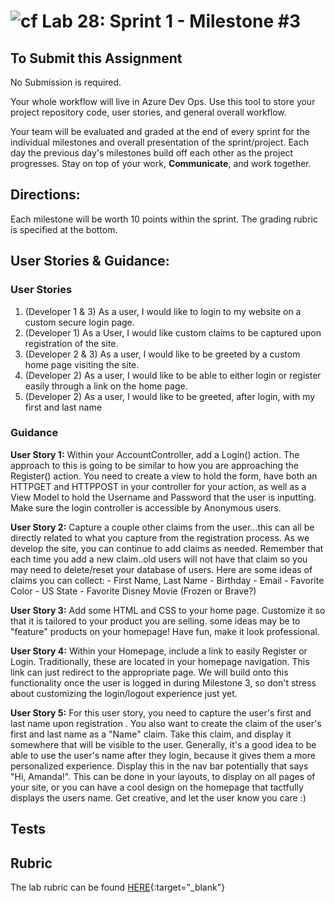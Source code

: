 ![cf](http://i.imgur.com/7v5ASc8.png) Lab 28: Sprint 1 - Milestone #3
=====================================

## To Submit this Assignment
No Submission is required. 

Your whole workflow will live in Azure Dev Ops. Use this tool to store your project repository code, user stories, and general overall workflow. 

Your team will be evaluated and graded at the end of every sprint for the individual milestones and overall presentation of the sprint/project. Each day the previous day's milestones build off each other as the project progresses. Stay on top of your work, **Communicate**, and work together. 


## Directions:

Each milestone will be worth 10 points within the sprint. The grading rubric is specified at the bottom.
 

## User Stories & Guidance:

### User Stories
1. (Developer 1 & 3) As a user, I would like to login to my website on a custom secure login page.
2. (Developer 1) As a User, I would like custom claims to be captured upon registration of the site. 
3. (Developer 2 & 3) As a user, I would like to be greeted by a custom home page visiting the site. 
4. (Developer 2) As a user, I would like to be able to either login or register easily through a link on the home page. 
5. (Developer 2) As a user, I would like to be greeted, after login, with my first and last name

### Guidance

**User Story 1:** Within your AccountController, add a Login() action. The approach to this is going to be similar to how you are approaching the Register() action. You need to create a view to hold the form, have both an HTTPGET and HTTPPOST in your controller for your action, as well as a View Model to hold the Username and Password that the user is inputting.  Make sure the login controller is accessible by Anonymous users.

**User Story 2:** Capture a couple other claims from the user...this can all be directly related to what you capture from the registration process. As we develop the site, you can continue to add claims as needed. Remember that each time you add a new claim..old users will not have that claim so you may need to delete/reset your database of users. Here are some ideas of claims you can collect:
	- First Name, Last Name 
	- Birthday
	- Email
	- Favorite Color
	- US State
	- Favorite Disney Movie (Frozen or Brave?)


**User Story 3:** Add some HTML and CSS to your home page. Customize it so that it is tailored to your product you are selling. some ideas may be to "feature" products on your homepage! Have fun, make it look professional. 

**User Story 4:** Within your Homepage, include a link to easily Register or Login. Traditionally, these are located in your homepage navigation. This link can just redirect to the appropriate page. We will build onto this functionality once the user is logged in during Milestone 3, so don't stress about customizing the login/logout experience just yet. 

**User Story 5:**  For this user story, you need to capture the user's first and last name upon registration . You also want to create the claim of the user's first and last name as a "Name" claim. Take this claim, and display it somewhere that will be visible to the user. Generally, it's a good idea to be able to use the user's name after they login, because it gives them a more personalized experience. Display this in the nav bar potentially that says "Hi, Amanda!". This can be done in your layouts, to display on all pages of your site, or you can have a cool design on the homepage that tactfully displays the users name. Get creative, and let the user know you care :) 

## Tests


## Rubric

The lab rubric can be found [HERE](../Resources/rubric){:target="_blank"} 